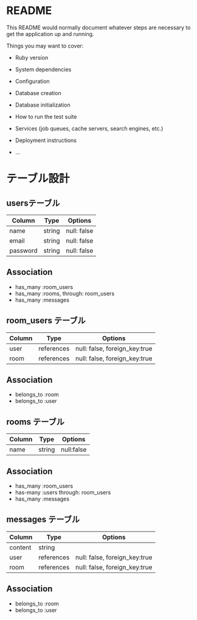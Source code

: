 # README

This README would normally document whatever steps are necessary to get the
application up and running.

Things you may want to cover:

* Ruby version

* System dependencies

* Configuration

* Database creation

* Database initialization

* How to run the test suite

* Services (job queues, cache servers, search engines, etc.)

* Deployment instructions

* ...


# テーブル設計

## usersテーブル

| Column   | Type    | Options     |
| -------- | ------- | ----------- |
| name     | string  | null: false |
| email    | string  | null: false |
| password | string  | null: false |

## Association

- has_many :room_users
- has_many :rooms, through: room_users
- has_many :messages

## room_users テーブル

| Column   | Type      | Options                       |
| -------- | --------- |------------------------------ |
| user     | references| null: false, foreign_key:true |
| room     | references| null: false, foreign_key:true |

## Association

- belongs_to :room
- belongs_to :user

## rooms テーブル

| Column   | Type    | Options     |
| -------- | ------- | ----------- |
| name     | string  | null:false  |

## Association

- has_many :room_users
- has-many :users through: room_users
- has_many :messages

## messages テーブル

| Column   | Type      | Options                       |
| -------- | --------- |------------------------------ |
| content  | string    |                               |
| user     | references| null: false, foreign_key:true |
| room     | references| null: false, foreign_key:true |

## Association

- belongs_to :room
- belongs_to :user
